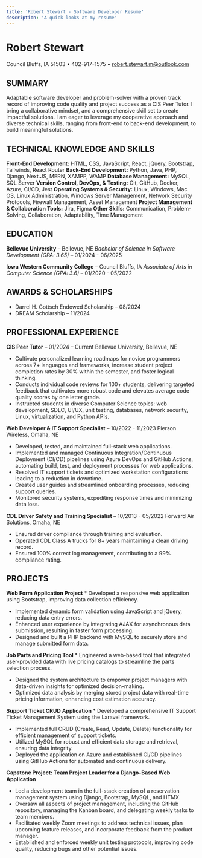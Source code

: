 ```yaml
---
title: 'Robert Stewart - Software Developer Resume'
description: 'A quick looks at my resume'
---
```


# Robert Stewart
Council Bluffs, IA 51503 • 402-917-1575 • robert.stewart.m@outlook.com

## SUMMARY
Adaptable software developer and problem-solver with a proven track record of improving code quality and project success as a CIS Peer Tutor. I bring a collaborative mindset, and a comprehensive skill set to create impactful solutions. I am eager to leverage my cooperative approach and diverse technical skills, ranging from front-end to back-end development, to build meaningful solutions.

## TECHNICAL KNOWLEDGE AND SKILLS

**Front-End Development:** HTML, CSS, JavaScript, React, jQuery, Bootstrap, Tailwinds, React Router
**Back-End Development:** Python, Java, PHP, Django, Next.JS, MERN, XAMPP, WAMP
**Database Management:** MySQL, SQL Server
**Version Control, DevOps, & Testing:** Git, GitHub, Docker, Azure, CI/CD, Jest
**Operating Systems & Security:** Linux, Windows, Mac OS, Linux Administration, Windows Server Management, Network Security Protocols, Firewall Management, Asset Management
**Project Management & Collaboration Tools:** Jira, Figma
**Other Skills:** Communication, Problem-Solving, Collaboration, Adaptability, Time Management

## EDUCATION

**Bellevue University** – Bellevue, NE
*Bachelor of Science in Software Development (GPA: 3.65)* – 01/2024 - 06/2025

**Iowa Western Community College** – Council Bluffs, IA
*Associate of Arts in Computer Science (GPA: 3.6)* – 01/2020 - 05/2022

## AWARDS & SCHOLARSHIPS

* Darrel H. Gottsch Endowed Scholarship – 08/2024
* DREAM Scholarship – 11/2024

## PROFESSIONAL EXPERIENCE 

**CIS Peer Tutor** – 01/2024 – Current
Bellevue University, Bellevue, NE
* Cultivate personalized learning roadmaps for novice programmers across 7+ languages and frameworks, increase student project completion rates by 30% within the semester, and foster logical thinking.
* Conducts individual code reviews for 100+ students, delivering targeted feedback that cultivates more robust code and elevates average code quality scores by one letter grade.
* Instructed students in diverse Computer Science topics: web development, SDLC, UI/UX, unit testing, databases, network security, Linux, virtualization, and Python APIs.

**Web Developer & IT Support Specialist** – 10/2022 - 11/2023
Pierson Wireless, Omaha, NE 
* Developed, tested, and maintained full-stack web applications.
* Implemented and managed Continuous Integration/Continuous Deployment (CI/CD) pipelines using Azure DevOps and GitHub Actions, automating build, test, and deployment processes for web applications.
* Resolved IT support tickets and optimized workstation configurations leading to a reduction in downtime.
* Created user guides and streamlined onboarding processes, reducing support queries.
* Monitored security systems, expediting response times and minimizing data loss.

**CDL Driver Safety and Training Specialist** – 10/2013 - 05/2022
Forward Air Solutions, Omaha, NE 
* Ensured driver compliance through training and evaluation.
* Operated CDL Class A trucks for 8+ years maintaining a clean driving record.
* Ensured 100% correct log management, contributing to a 99% compliance rating. 

## PROJECTS

**Web Form Application Project** * Developed a responsive web application using Bootstrap, improving data collection efficiency.
* Implemented dynamic form validation using JavaScript and jQuery, reducing data entry errors.
* Enhanced user experience by integrating AJAX for asynchronous data submission, resulting in faster form processing.
* Designed and built a PHP backend with MySQL to securely store and manage submitted form data.

**Job Parts and Pricing Tool** * Engineered a web-based tool that integrated user-provided data with live pricing catalogs to streamline the parts selection process.
* Designed the system architecture to empower project managers with data-driven insights for optimized decision-making.
* Optimized data analysis by merging stored project data with real-time pricing information, enhancing cost estimation accuracy.

**Support Ticket CRUD Application** * Developed a comprehensive IT Support Ticket Management System using the Laravel framework.
* Implemented full CRUD (Create, Read, Update, Delete) functionality for efficient management of support tickets.
* Utilized MySQL for robust and efficient data storage and retrieval, ensuring data integrity.
* Deployed the application on Azure and established CI/CD pipelines using GitHub Actions for automated and continuous delivery.

**Capstone Project: Team Project Leader for a Django-Based Web Application**
* Led a development team in the full-stack creation of a reservation management system using Django, Bootstrap, MySQL, and HTMX.
* Oversaw all aspects of project management, including the GitHub repository, managing the Kanban board, and delegating weekly tasks to team members.
* Facilitated weekly Zoom meetings to address technical issues, plan upcoming feature releases, and incorporate feedback from the product manager.
* Established and enforced weekly unit testing protocols, improving code quality, reducing bugs and other potential issues.